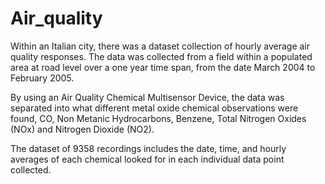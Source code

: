 # Air_quality
Within an Italian city, there was a dataset collection of hourly average air quality responses. The data was collected from a field within a populated area at road level over a one year time span, from the date March 2004 to February 2005. 

By using an Air Quality Chemical Multisensor Device, the data was separated into what different metal oxide chemical observations were found, CO, Non Metanic Hydrocarbons, Benzene, Total Nitrogen Oxides (NOx) and Nitrogen Dioxide (NO2). 

The dataset of 9358 recordings includes the date, time, and hourly averages of each chemical looked for in each individual data point collected. 
